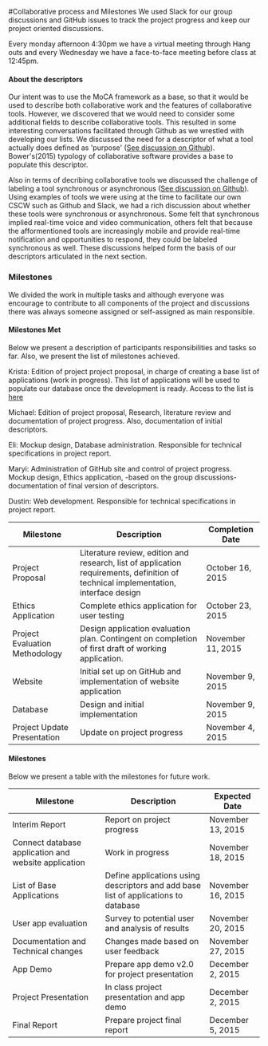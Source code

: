 #Collaborative process and Milestones
We used Slack for our group discussions and GitHub issues to track the project progress and keep our project oriented discussions.

Every monday afternoon 4:30pm we have a virtual meeting through Hang outs and every Wednesday we have a face-to-face meeting before class at 12:45pm.

#### About the descriptors
Our intent was to use the MoCA framework as a base, so that it would be used to describe both collaborative work and the features of collaborative tools. However, we discovered that we would need to consider some additional fields to describe collaborative tools. This resulted in some interesting conversations facilitated through Github as we wrestled with developing our lists. We discussed the need for a descriptor of what a tool actually does defined as 'purpose' ([See discussion on Github](https://github.com/maryi/CSCW-Project/issues/7 "See discussion on Github")). Bower's(2015) typology of collaborative software provides a base to populate this descriptor.  

Also in terms of decribing collaborative tools we discussed the challenge of labeling a tool synchronous or asynchronous 
([See discussion on Github](https://github.com/maryi/CSCW-Project/issues/18 "See discussion on Github")). Using examples of tools we were using at the time to facilitate our own CSCW such as Github and Slack, we had a rich discussion about whether these tools were synchronous or asynchronous. Some felt that synchronous implied real-time voice and video communication, others felt that because the afformentioned tools are increasingly mobile and provide real-time notification and opportunities to respond, they could be labeled synchronous as well. These discussions helped form the basis of our descriptors articulated in the next section.   

### Milestones
We divided the work in multiple tasks and although everyone was encourage to contribute to all components of the project and discussions there was always someone assigned or self-assigned as main responsible.

#### Milestones Met
Below we present a description of participants responsibilities and tasks so far. Also, we present the list of milestones achieved.

Krista: Edition of project project proposal, in charge of creating a base list of applications (work in progress). This list of applications will be used to populate our database once the development is ready. Access to the list is [here](https://docs.google.com/spreadsheets/d/1Trh6Pesxvv5aYfd_x7wXxGmR5k9Y5g7-wpFbezwqi8E/edit?usp=sharing)

Michael: Edition of project proposal, Research, literature review and documentation of project progress. Also, documentation of initial descriptors.

Eli: Mockup design, Database administration. Responsible for technical specifications in project report.

Maryi: Administration of GitHub site and control of project progress. Mockup design, Ethics application, -based on the group discussions- documentation of final version of descriptors.

Dustin: Web development. Responsible for technical specifications in project report.



| Milestone           | Description           | Completion Date  |
| -------------       |-------------        | -----|
| Project Proposal | Literature review, edition and research, list of application requirements, definition of technical implementation, interface design | October 16, 2015 |
| Ethics Application | Complete ethics application for user testing | October 23, 2015 |
| Project Evaluation Methodology | Design application evaluation plan.  Contingent on completion of first draft of working application. |  November 11, 2015 |
| Website | Initial set up on GitHub and implementation of website application | November 9, 2015 |
|Database | Design and initial implementation  | November 9, 2015 |
|Project Update Presentation| Update on project progress | November 4, 2015



#### Milestones
Below we present a table with the milestones for future work.

| Milestone           | Description           | Expected Date  |
| -------------       |-------------        | -----|
| Interim Report      | Report on project progress        | November 13, 2015 |
|Connect database application and website application | Work in progress  |   November 18, 2015 |
|List of Base Applications | Define applications using descriptors and add base list of applications to database | November 16, 2015 |
|User app evaluation| Survey to potential user and analysis of results| November 20, 2015|
|Documentation and Technical changes| Changes made based on user feedback | November 27, 2015|
|App Demo| Prepare app demo v2.0 for project presentation| December 2, 2015 |
|Project Presentation| In class project presentation and app demo| December 2, 2015 |
|Final Report| Prepare project final report| December 5, 2015 |
